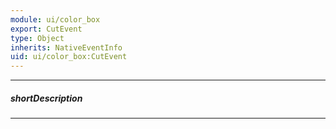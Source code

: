```yaml
---
module: ui/color_box
export: CutEvent
type: Object
inherits: NativeEventInfo
uid: ui/color_box:CutEvent
---
```

---
##### shortDescription
<!-- Description goes here -->

---
<!-- Description goes here -->